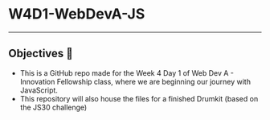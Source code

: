 # W4D1-WebDevA-JS

---
## Objectives 🎯

- This is a GitHub repo made for the Week 4 Day 1 of Web Dev A - Innovation Fellowship class, where we are beginning our journey with JavaScript.
- This repository will also house the files for a finished Drumkit (based on the JS30 challenge)
